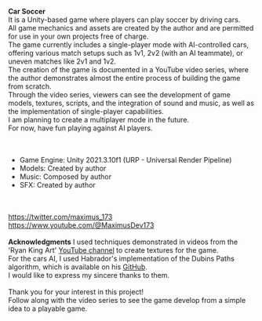 <strong>Car Soccer</strong><br/>
It is a Unity-based game where players can play soccer by driving cars.<br/>
All game mechanics and assets are created by the author and are permitted for use in your own projects free of charge.<br/>
The game currently includes a single-player mode with AI-controlled cars, offering various match setups such as 1v1, 2v2 (with an AI teammate), or uneven matches like 2v1 and 1v2.<br/>
The creation of the game is documented in a YouTube video series, where the author demonstrates almost the entire process of building the game from scratch.<br/>
Through the video series, viewers can see the development of game models, textures, scripts, and the integration of sound and music, as well as the implementation of single-player capabilities.<br/>
I am planning to create a multiplayer mode in the future.<br/>
For now, have fun playing against AI players.<br/>
<br/>
<br/>
<ul>
<li>Game Engine: Unity 2021.3.10f1 (URP - Universal Render Pipeline)</li>
<li>Models: Created by author</li>
<li>Music: Composed by author</li>
<li>SFX: Created by author</li>
</ul>
<br/>
<br/>
<a href="https://twitter.com/maximus_173">https://twitter.com/maximus_173</a>
<a href="https://www.youtube.com/@MaximusDev173">https://www.youtube.com/@MaximusDev173</a>
<br/>
<br/>
<strong>Acknowledgments</strong>
I used techniques demonstrated in videos from the 'Ryan King Art' <a href="https://www.youtube.com/@RyanKingArt">YouTube channel</a> to create textures for the game.<br/>
For the cars AI, I used Habrador's implementation of the Dubins Paths algorithm, which is available on his <a href="https://github.com/Habrador/Self-driving-vehicle/tree/master/Assets/Scripts/Pathfinding/Fixed%20paths/DubinsPaths">GitHub</a>.<br/>
I would like to express my sincere thanks to them.
<br/>
<br/>
Thank you for your interest in this project!<br/>
Follow along with the video series to see the game develop from a simple idea to a playable game.<br/>
